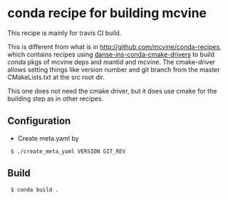 # conda recipe for building mcvine

This recipe is mainly for travis CI build.

This is different from what is in
http://github.com/mcvine/conda-recipes,
which contains recipes using
[danse-ins-conda-cmake-drivers](https://github.com/danse-inelastic/conda-packaging)
to build conda pkgs of mcvine deps and mantid and mcvine.
The cmake-driver allows setting things like version 
number and git branch from the master
CMakeLists.txt at the src root dir.

This one does not need the cmake driver,
but it does use cmake for the building step
as in other recipes.

## Configuration

* Create meta.yaml by
```
 $ ./create_meta_yaml VERSION GIT_REV
```

## Build

```
 $ conda build .
```
